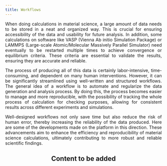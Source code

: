 ```yaml
---
title: Workflows
---
```


<div align="justify" class="mt-4">

When doing calculations in material science, a large amount of data needs to be stored in a neat and organized way. This is crucial for ensuring accessibility of the data and usability for future analysis. In addition, some calculations on software like VASP (Vienna Ab initio Simulation Package) or LAMMPS (Large-scale Atomic/Molecular Massively Parallel Simulator) need eventually  to be restarted multiple times to achieve convergence or equilibrium criteria. These criteria are essential to validate the results, ensuring they are accurate and reliable.

The process of producing all of this data is certainly labor-intensive, time-consuming, and dependent on many human interventions. However, it can be significantly streamlined using well-written and structured workflows. The general idea of a workflow is to automate and regularize the data generation and analysis process. By doing this, the process becomes easier to manage and more reproducible, with the possibility of tracking the whole process of calculation for checking purposes, allowing for consistent results across different experiments and simulations.

Well-designed workflows not only save time but also reduce the risk of human error, thereby increasing the reliability of the data produced. Here are some of the developments made on the platform in this direction. These advancements aim to enhance the efficiency and reproducibility of material science calculations, ultimately contributing to more robust and reliable scientific findings.

</div>

<div align="center"><h2>Content to be added</h2></div>
